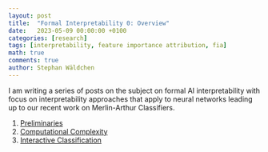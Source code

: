 ```yaml
---
layout: post
title:  "Formal Interpretability 0: Overview"
date:   2023-05-09 00:00:00 +0100
categories: [research]
tags: [interpretability, feature importance attribution, fia]
math: true
comments: true
author: Stephan Wäldchen
---
```


I am writing a series of posts on the subject on formal AI interpretability with focus on interpretability approaches that apply to neural networks leading up to our recent work on Merlin-Arthur Classifiers.

1. <a href="blog/2023/FI_Preliminaries/">Preliminaries</a>
1. <a href="blog/2023/FI_Preliminaries/">Computational Complexity</a>
1. <a href="blog/2023/FI_Merlin-Arhur/">Interactive Classification</a>
